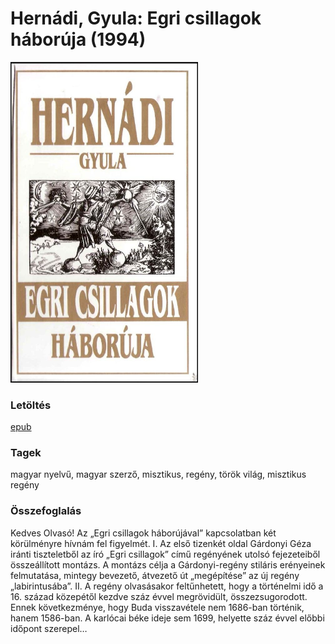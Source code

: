 # <a name="id_1197">Hernádi, Gyula: Egri csillagok háborúja (1994)</a>
<img src="https://github.com/BercziSandor/calibre_lib/raw/main/Hernadi%2C%20Gyula/Egri%20csillagok%20haboruja%20%281197%29/cover.jpg" alt="cover" width="300"/>

### Letöltés
[epub](https://github.com/BercziSandor/calibre_lib/raw/main/Hernadi%2C%20Gyula/Egri%20csillagok%20haboruja%20%281197%29/Egri%20csillagok%20haboruja%20-%20Hernadi%2C%20Gyula.epub)

### Tagek
magyar nyelvű, magyar szerző, misztikus, regény, török világ, misztikus regény

### Összefoglalás
Kedves Olvasó! Az „Egri csillagok háborújával” kapcsolatban két körülményre hívnám fel figyelmét. I. Az első tizenkét oldal Gárdonyi Géza iránti tiszteletből az író „Egri csillagok” című regényének utolsó fejezeteiből összeállított montázs. A montázs célja a Gárdonyi-regény stiláris erényeinek felmutatása, mintegy bevezető, átvezető út „megépítése” az új regény „labirintusába”. II. A regény olvasásakor feltűnhetett, hogy a történelmi idő a 16. század közepétől kezdve száz évvel megrövidült, összezsugorodott. Ennek következménye, hogy Buda visszavétele nem 1686-ban történik, hanem 1586-ban. A karlócai béke ideje sem 1699, helyette száz évvel előbbi időpont szerepel…


